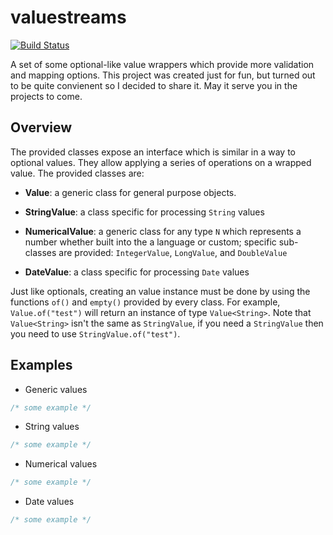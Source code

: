 # valuestreams

[![Build Status](https://travis-ci.org/kmehrunes/valuestreams.svg?branch=master)](https://travis-ci.org/kmehrunes/valuestreams)

A set of some optional-like value wrappers which provide more validation and mapping options. This project was created just for fun, but turned out to be quite convienent so I decided to share it. May it serve you in the projects to come.

## Overview
The provided classes expose an interface which is similar in a way to optional values. They allow applying a series of operations on a wrapped value. The provided classes are:
- **Value**: a generic class for general purpose objects.

- **StringValue**: a class specific for processing `String` values

- **NumericalValue**: a generic class for any type `N` which represents a number whether built into the a language or custom; specific sub-classes are provided: `IntegerValue`, `LongValue`, and `DoubleValue`

- **DateValue**: a class specific for processing `Date` values

Just like optionals, creating an value instance must be done by using the functions `of()` and `empty()` provided by every class. For example, `Value.of("test")` will return an instance of type `Value<String>`. Note that `Value<String>` isn't the same as `StringValue`, if you need a `StringValue` then you need to use `StringValue.of("test")`.

## Examples
- Generic values
```java
/* some example */
```

- String values
```java
/* some example */
```

- Numerical values
```java
/* some example */
```

- Date values
```java
/* some example */
```
